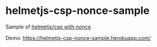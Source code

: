 helmetjs-csp-nonce-sample
=========================

Sample of [helmetjs/csp with nonce](https://github.com/teppeis/csp/tree/support-nonce)

Demo: https://helmetjs-csp-nonce-sample.herokuapp.com/
